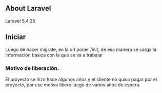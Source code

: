 ## About Laravel
Laravel 5.4.35
## Iniciar
Luego de hacer migrate, en la url poner /init, de esa manera se carga la información básica con la que se va a trabajar

### Motivo de liberación. 
El proyecto se hizo hace algunos años y el cliente no quiso pagar por el proyecto, por ese motivo libero luego de varios años de espera. 